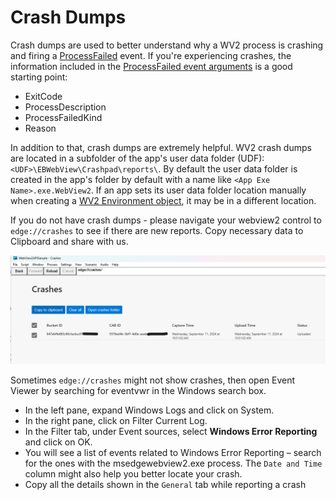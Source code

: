 # Crash Dumps
Crash dumps are used to better understand why a WV2 process is crashing and firing a [ProcessFailed](https://learn.microsoft.com/dotnet/api/microsoft.web.webview2.core.corewebview2.processfailed) event. If you're experiencing crashes, the information included in the [ProcessFailed event arguments](https://learn.microsoft.com/dotnet/api/microsoft.web.webview2.core.corewebview2processfailedeventargs) is a good starting point:
- ExitCode
- ProcessDescription
- ProcessFailedKind
- Reason

In addition to that, crash dumps are extremely helpful. WV2 crash dumps are located in a subfolder of the app's user data folder (UDF): `<UDF>\EBWebView\Crashpad\reports\`.
By default the user data folder is created in the app's folder by default with a name like
`<App Exe Name>.exe.WebView2`. If an app sets its user data folder location manually when creating a [WV2 Environment object](https://learn.microsoft.com/dotnet/api/microsoft.web.webview2.core.corewebview2environment), it may be in a different location.

If you do not have crash dumps - please navigate your webview2 control to `edge://crashes` to see if there are new reports. Copy necessary data to Clipboard and share with us.

![crashes](resources/crashes.png)

Sometimes `edge://crashes` might not show crashes, then open Event Viewer by searching for eventvwr in the Windows search box.

- In the left pane, expand Windows Logs and click on System.
- In the right pane, click on Filter Current Log.
- In the Filter tab, under Event sources, select **Windows Error Reporting** and click on OK.
- You will see a list of events related to Windows Error Reporting – search for the ones with the msedgewebview2.exe process. The `Date and Time` column might also help you better locate your crash.
- Copy all the details shown in the `General` tab while reporting a crash
